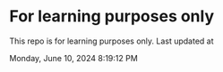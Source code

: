 # For learning purposes only
This repo is for learning purposes only.
Last updated at

Monday, June 10, 2024 8:19:12 PM

